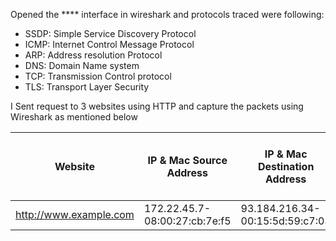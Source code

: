Opened the **** interface in wireshark and protocols traced were following:
- SSDP: Simple Service Discovery Protocol
- ICMP: Internet Control Message Protocol
- ARP: Address resolution Protocol
- DNS: Domain Name system
- TCP: Transmission Control protocol
- TLS: Transport Layer Security

I Sent request to 3 websites using HTTP and capture the packets using Wireshark as mentioned below

Website | IP & Mac Source Address | IP & Mac Destination Address | Http response code| Round Trip Time for http 200|Http response code after reloading | Round trip time after reloading|Transport layer protocol(tcp/udp)|Source(client) port|Desination(server) port 
--------|--------------|----------------|-------------------|----------|-----|------|------|-----|---------
http://www.example.com|172.22.45.7- 08:00:27:cb:7e:f5|93.184.216.34- 00:15:5d:59:c7:03 |200 ok|0.543665463 sec|304 not modified|0.227996837 |TCP|41010|80 |

